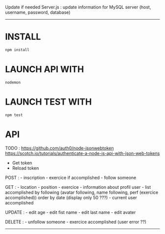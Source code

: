 Update if needed Server.js :
update information for MySQL server (host, username, password, database)

------------------

# INSTALL #

```
npm install
```

# LAUNCH API WITH #
```
nodemon
```

# LAUNCH TEST WITH #
```
npm test
```


# API #
TODO :
  https://github.com/auth0/node-jsonwebtoken
  https://scotch.io/tutorials/authenticate-a-node-js-api-with-json-web-tokens
  - Get token
  - Reload token

  POST :
    - inscription
    - exercice if accomplished
    - follow someone

  GET :
    - location
    - position
    - exercice
    - information about profil user
    - list accomplished by following (avatar following, name following, perf (exercice accomplished)) order by date (display only 50 ???)
    - current user accomplished

  UPDATE :
    - edit age
    - edit fist name
    - edit last name
    - edit avater

  DELETE :
    - unfollow someone
    - exercice accomplished (user error ??)

------------------
